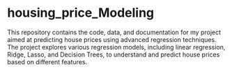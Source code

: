 # housing_price_Modeling
This repository contains the code, data, and documentation for my project aimed at predicting house prices using advanced regression techniques. The project explores various regression models, including linear regression, Ridge, Lasso, and Decision Trees, to understand and predict house prices based on different features.
